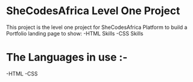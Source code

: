 # SheCodesAfrica Level One Project
This project is the level one project for SheCodesAfrica Platform to build a Portfolio landing  page to show:
-HTML Skills
-CSS Skills


# The Languages in use :-
-HTML
-CSS




